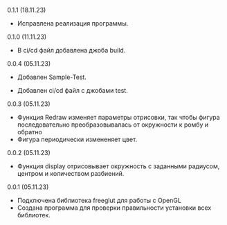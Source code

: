 0.1.1 (18.11.23)

- Исправлена реализация программы.

0.1.0 (11.11.23)

- В ci/cd файл добавлена джоба build.

0.0.4 (05.11.23)

- Добавлен Sample-Test. 

- Добавлен ci/cd файл с джобами test.

0.0.3 (05.11.23)

- Функция Redraw изменяет параметры отрисовки, так чтобы фигура
последовательно преобразовывалась от окружности к ромбу и обратно
- Фигура периодически измененяет цвет.

0.0.2 (05.11.23)

- Функция display отрисовывает окружность с заданными
радиусом, центром и количеством разбиений.

0.0.1 (05.11.23)

- Подключена библиотека freeglut для работы с OpenGL
- Создана программа для проверки правильности установки всех библиотек.